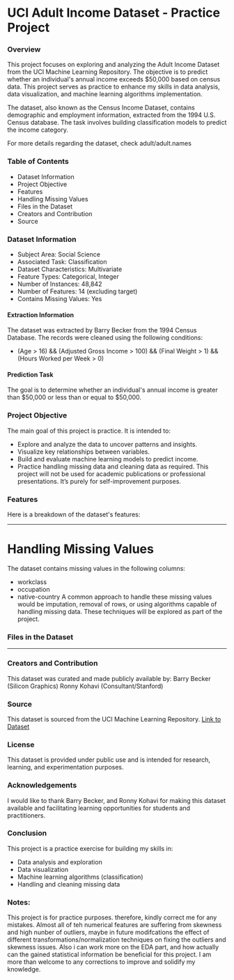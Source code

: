 # UCI Adult Income Dataset - Practice Project


### Overview

This project focuses on exploring and analyzing the Adult Income Dataset from the UCI Machine Learning Repository. The objective is to predict whether an individual's annual income exceeds $50,000 based on census data. This project serves as practice to enhance my skills in data analysis, data visualization, and machine learning algorithms implementation.

The dataset, also known as the Census Income Dataset, contains demographic and employment information, extracted from the 1994 U.S. Census database. The task involves building classification models to predict the income category.

For more details regarding the dataset, check adult/adult.names

### Table of Contents

- Dataset Information
- Project Objective
- Features
- Handling Missing Values
- Files in the Dataset
- Creators and Contribution
- Source


### Dataset Information
- Subject Area: Social Science
- Associated Task: Classification
- Dataset Characteristics: Multivariate
- Feature Types: Categorical, Integer
- Number of Instances: 48,842
- Number of Features: 14 (excluding target)
- Contains Missing Values: Yes

#### Extraction Information
The dataset was extracted by Barry Becker from the 1994 Census Database. The records were cleaned using the following conditions:
* (Age > 16) && (Adjusted Gross Income > 100) && (Final Weight > 1) && (Hours Worked per Week > 0)

#### Prediction Task
The goal is to determine whether an individual's annual income is greater than $50,000 or less than or equal to $50,000.


### Project Objective
The main goal of this project is practice. It is intended to:
-    Explore and analyze the data to uncover patterns and insights.
-    Visualize key relationships between variables.
-    Build and evaluate machine learning models to predict income.
-    Practice handling missing data and cleaning data as required.
This project will not be used for academic publications or professional presentations. It’s purely for self-improvement purposes.


### Features
Here is a breakdown of the dataset's features:
*********************************************************************************


# Handling Missing Values
The dataset contains missing values in the following columns:
-    workclass
-    occupation
-    native-country
A common approach to handle these missing values would be imputation, removal of rows, or using algorithms capable of handling missing data. These techniques will be explored as part of the project.


### Files in the Dataset
***********************************************************************************


### Creators and Contribution
This dataset was curated and made publicly available by:
Barry Becker (Silicon Graphics)
Ronny Kohavi (Consultant/Stanford)


### Source
This dataset is sourced from the UCI Machine Learning Repository.
[Link to Dataset](https://archive.ics.uci.edu/dataset/2/adult)


### License
This dataset is provided under public use and is intended for research, learning, and experimentation purposes.


### Acknowledgements
I would like to thank Barry Becker, and Ronny Kohavi for making this dataset available and facilitating learning opportunities for students and practitioners.


### Conclusion
This project is a practice exercise for building my skills in:
*    Data analysis and exploration
*    Data visualization
*    Machine learning algorithms (classification)
*    Handling and cleaning missing data


### Notes:
This project is for practice purposes. therefore, kindly correct me for any mistakes.
Almost all of teh numerical features are suffering from skewness and high nunber of outliers, maybe in future modifcations the effect of different transformations/normalization techniques on fixing the outliers and skewness issues.
Also i can work more on the EDA part, and how actually can the gained statistical information be beneficial for this project.
I am more than welcome to any corrections to improve and solidify my knowledge.